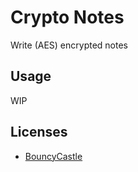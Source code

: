 # Crypto Notes
Write (AES) encrypted notes

## Usage
WIP

## Licenses
- [BouncyCastle](https://www.bouncycastle.org/csharp/licence.html) 
